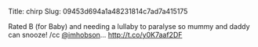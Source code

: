 Title: chirp
Slug: 09453d694a1a48231814c7ad7a415175

Rated B (for Baby) and needing a lullaby to paralyse so mummy and daddy can snooze! /cc <a href="http://twitter.com/imhobson">@imhobson</a>… <a href="http://t.co/y0K7aaf2DF">http://t.co/y0K7aaf2DF</a>
